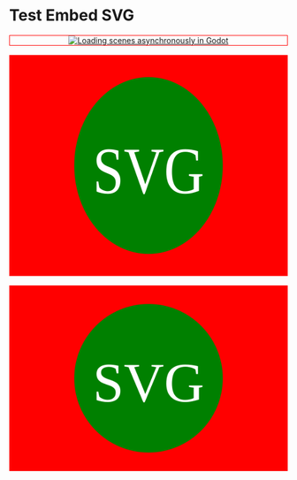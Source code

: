 # Test Embed SVG

<style>

.video:after {
    content: "";
    position: absolute;
    top: 0;
    width: 150px;
    height: 120px;
    z-index: 100;
    background: transparent url(play.png) no-repeat center;
    pointer-events: none;
}
	
</style>

<div align="center" style="border: 1px solid red;">
	<a href="https://youtu.be/PFCWlwdfK_k">
		<img src="https://img.youtube.com/vi/PFCWlwdfK_k/0.jpg" alt="Loading scenes asynchronously in Godot">
	</a>
</div>

<div align="center">
	<br>
	<a href="https://raw.githubusercontent.com/workhorsy/test_svg_embed/master/play_video.svg">
		<img src="play_video.svg" width="800" height="400" alt="Play Video">
	</a>
	<br>
</div>

![groups](https://github.com/workhorsy/test_svg_embed/blob/master/play_video.svg)
